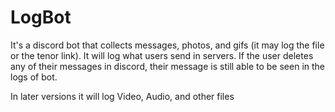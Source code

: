 # LogBot

It's a discord bot that collects messages, photos, and gifs (it may log the file or the tenor link). It will log what users send in servers.
If the user deletes any of their messages in discord, their message is still able to be seen in the logs of bot.

In later versions it will log Video, Audio, and other files
